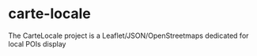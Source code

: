 # carte-locale
The CarteLocale project is a Leaflet/JSON/OpenStreetmaps dedicated for local POIs display

